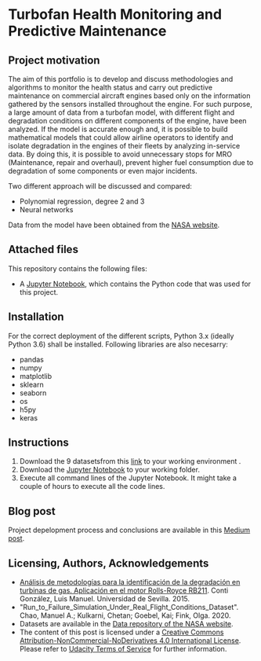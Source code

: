 # Turbofan Health Monitoring and Predictive Maintenance
## Project motivation
The aim of this portfolio is to develop and discuss methodologies and algorithms to monitor the health status and carry out predictive maintenance on commercial aircraft engines based only on the information gathered by the sensors installed throughout the engine. For such purpose, a large amount of data from a turbofan model, with different flight and degradation conditions on different components of the engine, have been analyzed. If the model is accurate enough and, it is possible to build mathematical models that could allow airline operators to identify and isolate degradation in the engines of their fleets by analyzing in-service data. By doing this, it is possible to avoid unnecessary stops for MRO (Maintenance, repair and overhaul), prevent higher fuel consumption due to degradation of some components or even major incidents.

Two different approach will be discussed and compared:

* Polynomial regression, degree 2 and 3
* Neural networks

Data from the model have been obtained from the [NASA website](https://ti.arc.nasa.gov/tech/dash/groups/pcoe/prognostic-data-repository/).

## Attached files
This repository contains the following files:
* A [Jupyter Notebook](https://github.com/Luis-Conti/Udacity-Data-Scientist/blob/main/Turbofan-Predictive-Maintenance/Turbofan%20health%20monitoring%20and%20predictive%20maintenance.ipynb), which contains the Python code that was used for this project.

  
## Installation
For the correct deployment of the different scripts, Python 3.x (ideally Python 3.6) shall be installed. Following libraries are also necesarry:
  * pandas
  * numpy
  * matplotlib
  * sklearn
  * seaborn
  * os
  * h5py
  * keras

## Instructions
1. Download the 9 datasetsfrom this [link](https://mega.nz/folder/1F5zySrR#CIQGD4VjC2IY9ZRJF_c3pg) to your working environment .
2. Download the [Jupyter Notebook](https://github.com/Luis-Conti/Udacity-Data-Scientist/blob/main/Turbofan-Predictive-Maintenance/Turbofan%20health%20monitoring%20and%20predictive%20maintenance.ipynb) to your working folder.
3. Execute all command lines of the Jupyter Notebook. It might take a couple of hours to execute all the code lines.


## Blog post
Project depelopment process and conclusions are available in this [Medium post](https://luis-conti-gz.medium.com/machine-learning-models-applied-to-turbofan-engines-predictive-maintenance-c7e8d678390b). 


## Licensing, Authors, Acknowledgements
* [Análisis de metodologías para la identificación de la degradación en turbinas de gas. Aplicación en el motor Rolls-Royce RB211](http://bibing.us.es/proyectos/abreproy/60315/fichero/Memoria_Proyecto.pdf). Conti González, Luis Manuel. Universidad de Sevilla. 2015.
* "Run_to_Failure_Simulation_Under_Real_Flight_Conditions_Dataset". Chao, Manuel A.; Kulkarni, Chetan; Goebel, Kai; Fink, Olga. 2020. 
* Datasets are available in the [Data repository of the NASA website](https://ti.arc.nasa.gov/tech/dash/groups/pcoe/prognostic-data-repository/).
* The content of this post is licensed under a [Creative Commons Attribution-NonCommercial-NoDerivatives 4.0 International License](https://creativecommons.org/licenses/by-nc-nd/4.0/). Please refer to [Udacity Terms of Service](https://www.udacity.com/legal) for further information.
